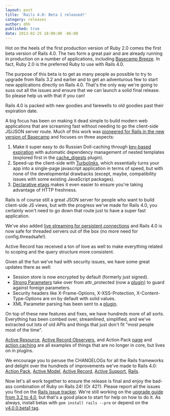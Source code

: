 ```yaml
---
layout: post
title: 'Rails 4.0: Beta 1 released!'
category: releases
author: dhh
published: true
date: 2013-02-25 18:00:00 -06:00
---
```

Hot on the heels of the first production version of Ruby 2.0 comes the first beta version of Rails 4.0. The two form a great pair and are already running in production on a number of applications, including <a href="http://basecamp.com/breeze">Basecamp Breeze</a>. In fact, Ruby 2.0 is the preferred Ruby to use with Rails 4.0.

The purpose of this beta is to get as many people as possible to try to upgrade from Rails 3.2 and earlier and to get an adventurous few to start new applications directly on Rails 4.0. That's the only way we're going to suss out all the issues and ensure that we can launch a solid final release. So please help us with that if you can!

Rails 4.0 is packed with new goodies and farewells to old goodies past their expiration date. 

A big focus has been on making it dead simple to build modern web applications that are screaming fast without needing to go the client-side JS/JSON server route. Much of this work was <a href="http://37signals.com/svn/posts/3112-how-basecamp-next-got-to-be-so-damn-fast-without-using-much-client-side-ui">pioneered for Rails in the new version of Basecamp</a> and focuses on three aspects:

1. Make it super easy to do Russian Doll-caching through <a href="http://37signals.com/svn/posts/3113-how-key-based-cache-expiration-works">key-based expiration</a> with automatic dependency management of nested templates (explored first in the <a href="https://github.com/rails/cache_digests">cache_digests</a> plugin).
1. Speed-up the client-side with <a href="https://github.com/rails/turbolinks/">Turbolinks</a>, which essentially turns your app into a single-page javascript application in terms of speed, but with none of the developmental drawbacks (except, maybe, compatibility issues with some existing JavaScript packages).
1. <a href="https://github.com/rails/rails/commit/ed5c938fa36995f06d4917d9543ba78ed506bb8d">Declarative etags</a> makes it even easier to ensure you're taking advantage of HTTP freshness.

Rails is of course still a great JSON server for people who want to build client-side JS views, but with the progress we've made for Rails 4.0, you certainly won't need to go down that route just to have a super fast application.

We've also added <a href="http://tenderlovemaking.com/2012/07/30/is-it-live.html">live streaming for persistent connections</a> and Rails 4.0 is now safe for threaded servers out of the box (no more need for config.threadsafe!).

Active Record has received a ton of love as well to make everything related to scoping and the query structure more consistent.

Given all the fun we've had with security issues, we have some great updates there as well:

* Session store is now encrypted by default (formerly just signed).
* <a href="https://github.com/rails/strong_parameters">Strong Parameters</a> take over from attr_protected (now a <a href="https://github.com/rails/protected_attributes">plugin</a>) to guard against foreign parameters.
* Security headers like X-Frame-Options, X-XSS-Protection, X-Content-Type-Options are on by default with solid values.
* XML Parameter parsing has been sent to a <a href="https://github.com/rails/actionpack-xml_parser">plugin</a>.

On top of these new features and fixes, we have hundreds more of all sorts. Everything has been combed over, streamlined, simplified, and we've extracted out lots of old APIs and things that just don't fit "most people most of the time". 

<a href="https://github.com/rails/activeresource">Active Resource</a>, <a href="https://github.com/rails/rails-observers">Active Record Observers</a>, and Action Pack <a href="https://github.com/rails/actionpack-page_caching">page</a> and <a href="https://github.com/rails/actionpack-action_caching">action caching</a> are all examples of things that are no longer in core, but lives on in plugins.

We encourage you to peruse the CHANGELOGs for all the Rails frameworks and delight over the hundreds of improvements we've made to Rails 4.0: <a href="https://github.com/rails/rails/blob/v4.0.0.beta1/actionpack/CHANGELOG.md">Action Pack</a>, <a href="https://github.com/rails/rails/blob/v4.0.0.beta1/activemodel/CHANGELOG.md">Active Model</a>, <a href="https://github.com/rails/rails/blob/v4.0.0.beta1/activerecord/CHANGELOG.md">Active Record</a>, <a href="https://github.com/rails/rails/blob/v4.0.0.beta1/activesupport/CHANGELOG.md">Active Support</a>, <a href="https://github.com/rails/rails/blob/v4.0.0.beta1/railties/CHANGELOG.md">Rails</a>.

Now let's all work together to ensure the release is final and enjoy the bad-ass combination of Ruby on Rails 24! (Or 42?). Please report all the issues you find on the <a href="https://github.com/rails/rails/issues?state=open">Rails issue tracker</a>. We're still working on the <a href="http://edgeguides.rubyonrails.org/upgrading_ruby_on_rails.html#upgrading-from-rails-3-2-to-rails-4-0">upgrade guide from 3.2 to 4.0</a>, but that's a good place to start for help on how to do it. As always, install betas with `gem install rails --pre` or depend on the <a href="https://github.com/rails/rails/tree/v4.0.0.beta1">v4.0.0.beta1 tag</a>.
